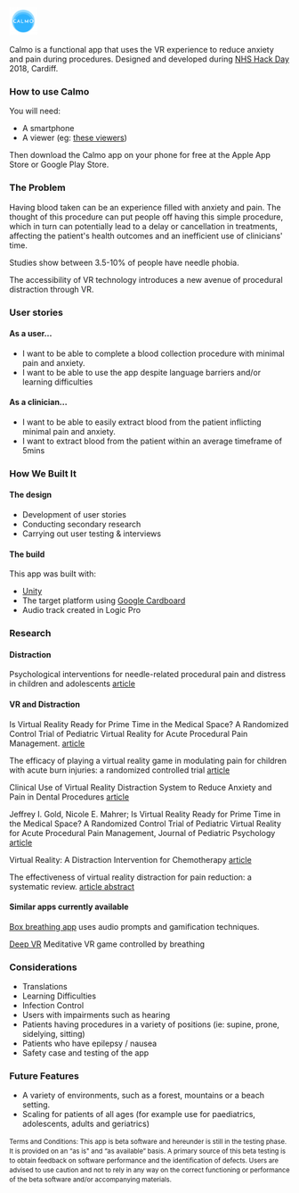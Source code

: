 <img src="Calmo_logo.png" alt="logo" style="width: 50px;"/>

Calmo is a functional app that uses the VR experience to reduce anxiety and pain during procedures. Designed and developed during [NHS Hack Day](http://nhshackday.com/index.html) 2018, Cardiff.

### How to use Calmo

You will need:

* A smartphone
* A viewer (eg: [these viewers](https://vr.google.com/intl/en_uk/cardboard/get-cardboard/))

Then download the Calmo app on your phone for free at the Apple App Store or Google Play Store.

### The Problem

Having blood taken can be an experience filled with anxiety and pain. The thought of this procedure can put people off having this simple procedure, which in turn can potentially lead to a delay or cancellation in treatments, affecting the patient's health outcomes and an inefficient use of clinicians' time.

Studies show between 3.5-10% of people have needle phobia.

The accessibility of VR technology introduces a new avenue of procedural distraction through VR.

### User stories

#### As a user...

* I want to be able to complete a blood collection procedure with minimal pain and anxiety.
* I want to be able to use the app despite language barriers and/or learning difficulties

#### As a clinician...

* I want to be able to easily extract blood from the patient inflicting minimal pain and anxiety.
* I want to extract blood from the patient within an average timeframe of 5mins

### How We Built It

#### The design

* Development of user stories
* Conducting secondary research
* Carrying out user testing & interviews

#### The build

This app was built with:

* [Unity](https://unity3d.com/learn/tutorials/s/virtual-reality)
* The target platform using [Google Cardboard](https://vr.google.com/cardboard/)
* Audio track created in Logic Pro

### Research

#### Distraction

Psychological interventions for needle-related procedural pain and distress in children and adolescents [article](http://www.cochrane.org/CD005179/SYMPT_psychological-interventions-for-needle-related-procedural-pain-and-distress-in-children-and-adolescents)

#### VR and Distraction

Is Virtual Reality Ready for Prime Time in the Medical Space? A Randomized Control Trial of Pediatric Virtual Reality for Acute Procedural Pain Management. [article](https://www.ncbi.nlm.nih.gov/pubmed/29053848)

The efficacy of playing a virtual reality game in modulating pain for children with acute burn injuries: a randomized controlled trial [article](<https://www.ncbi.nlm.nih.gov/pubmed/?term=Das%2C+D.+A.%2C+Grimmer%2C+K.+A.%2C+Sparnon%2C+A.+L.%2C+McRae%2C+S.+E.%2C+%26%C2%A0Thomas%2C+B.+H.+(2005).+The+efficacy+of+playing+a+virtual+reality%C2%A0game+in+modulating+pain+for+children+with+acute+burn%C2%A0injuries>)

Clinical Use of Virtual Reality Distraction System to Reduce Anxiety and Pain in Dental Procedures [article](https://www.ncbi.nlm.nih.gov/pmc/articles/PMC4043252/)

Jeffrey I. Gold, Nicole E. Mahrer; Is Virtual Reality Ready for Prime Time in the Medical Space? A Randomized Control Trial of Pediatric Virtual Reality for Acute Procedural Pain Management, Journal of Pediatric Psychology [article](pdf)

Virtual Reality: A Distraction Intervention for Chemotherapy [article](https://www.ncbi.nlm.nih.gov/pmc/articles/PMC2121303/)

The effectiveness of virtual reality distraction for pain reduction: a systematic review. [article abstract](https://www.ncbi.nlm.nih.gov/pubmed/20691523?dopt=Abstract)

#### Similar apps currently available

[Box breathing app](http://boxbreathing.org/) uses audio prompts and gamification techniques.

[Deep VR](http://www.exploredeep.com/#about-deep) Meditative VR game controlled by breathing

### Considerations

* Translations
* Learning Difficulties
* Infection Control
* Users with impairments such as hearing
* Patients having procedures in a variety of positions (ie: supine, prone, sidelying, sitting)
* Patients who have epilepsy / nausea
* Safety case and testing of the app

### Future Features

* A variety of environments, such as a forest, mountains or a beach setting.
* Scaling for patients of all ages (for example use for paediatrics, adolescents, adults and geriatrics)

<small>Terms and Conditions: This app is beta software and hereunder is still in the testing phase. It is provided on an “as is" and “as available” basis. A primary source of this beta testing is to obtain feedback on software performance and the identification of defects. Users are advised to use caution and not to rely in any way on the correct functioning or performance of the beta software and/or accompanying materials.</small>
